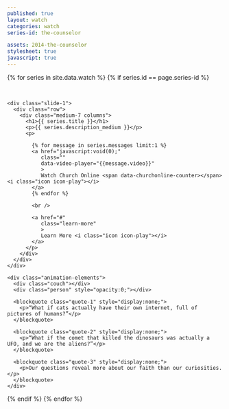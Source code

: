 ```yaml
---
published: true
layout: watch
categories: watch
series-id: the-counselor

assets: 2014-the-counselor
stylesheet: true
javascript: true
---
```


{% for series in site.data.watch %}
{% if series.id == page.series-id %}

<div class="person-1-test"></div>

<div class="page-section section-first section-light">
  <image src="/images/watch/2014-the-counselor/couch.png" width="1" height="1" border="0" alt="Preload" />
  <image src="/images/watch/2014-the-counselor/person-1-1.png" width="1" height="1" border="0" alt="Preload" />
  <image src="/images/watch/2014-the-counselor/person-1-2.png" width="1" height="1" border="0" alt="Preload" />
  <image src="/images/watch/2014-the-counselor/person-1-3.png" width="1" height="1" border="0" alt="Preload" />
  <image src="/images/watch/2014-the-counselor/person-2-1.png" width="1" height="1" border="0" alt="Preload" />
  <image src="/images/watch/2014-the-counselor/person-2-2.png" width="1" height="1" border="0" alt="Preload" />
  <image src="/images/watch/2014-the-counselor/person-2-3.png" width="1" height="1" border="0" alt="Preload" />

  <div class="the-counselor-1 contain">
    <div class="inner">
    </div>

    <div class="slide-1">
      <div class="row">
        <div class="medium-7 columns">
          <h1>{{ series.title }}</h1>
          <p>{{ series.description_medium }}</p>
          <p>

            {% for message in series.messages limit:1 %}
            <a href="javascript:void(0);"
               class=""
               data-video-player="{{message.video}}"
               >
               Watch Church Online <span data-churchonline-counter></span> <i class="icon icon-play"></i>
            </a>
            {% endfor %}

            <br />

            <a href="#"
               class="learn-more"
               >
               Learn More <i class="icon icon-play"></i>
            </a>
          </p>
        </div>
      </div>
    </div>

    <div class="animation-elements">
      <div class="couch"></div>
      <div class="person" style="opacity:0;"></div>

      <blockquote class="quote-1" style="display:none;">
        <p>“What if cats actually have their own internet, full of pictures of humans?”</p>
      </blockquote>

      <blockquote class="quote-2" style="display:none;">
        <p>“What if the comet that killed the dinosaurs was actually a UFO, and we are the aliens?”</p>
      </blockquote>

      <blockquote class="quote-3" style="display:none;">
        <p>Our questions reveal more about our faith than our curiosities.</p>
      </blockquote>
    </div>

  </div>
</div>


{% endif %}
{% endfor %}

